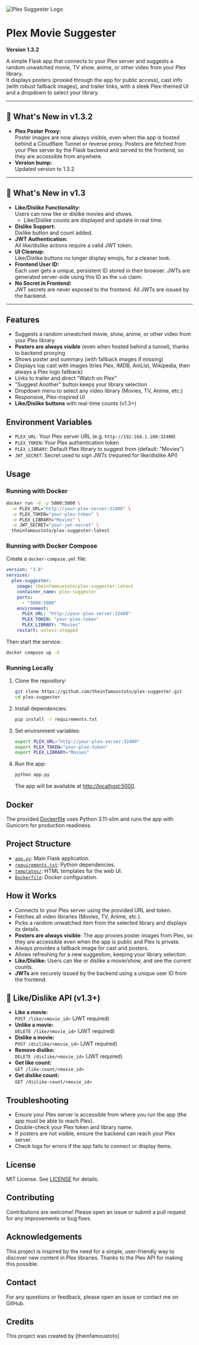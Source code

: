 ![Plex Suggester Logo](assets/logo.png)

# Plex Movie Suggester 

**Version 1.3.2**

A simple Flask app that connects to your Plex server and suggests a random unwatched movie, TV show, anime, or other video from your Plex library.  
It displays posters (proxied through the app for public access), cast info (with robust fallback images), and trailer links, with a sleek Plex-themed UI and a dropdown to select your library.

---

## 🚀 What's New in v1.3.2

- **Plex Poster Proxy:**  
  Poster images are now always visible, even when the app is hosted behind a Cloudflare Tunnel or reverse proxy. Posters are fetched from your Plex server by the Flask backend and served to the frontend, so they are accessible from anywhere.
- **Version bump:**  
  Updated version to 1.3.2

---

## 🚀 What's New in v1.3

- **Like/Dislike Functionality:**  
  Users can now like or dislike movies and shows.  
  - Like/Dislike counts are displayed and update in real time.
- **Dislike Support:**  
  Dislike button and count added.
- **JWT Authentication:**  
  All like/dislike actions require a valid JWT token.
- **UI Cleanup:**  
  Like/Dislike buttons no longer display emojis, for a cleaner look.
- **Frontend User ID:**  
  Each user gets a unique, persistent ID stored in their browser. JWTs are generated server-side using this ID as the `sub` claim.
- **No Secret in Frontend:**  
  JWT secrets are never exposed to the frontend. All JWTs are issued by the backend.

---

## Features

- Suggests a random unwatched movie, show, anime, or other video from your Plex library
- **Posters are always visible** (even when hosted behind a tunnel), thanks to backend proxying
- Shows poster and summary (with fallback images if missing)
- Displays top cast with images (tries Plex, IMDB, AniList, Wikipedia, then always a Plex logo fallback)
- Links to trailer and direct "Watch on Plex"
- "Suggest Another" button keeps your library selection
- Dropdown menu to select any video library (Movies, TV, Anime, etc.)
- Responsive, Plex-inspired UI
- **Like/Dislike buttons** with real-time counts (v1.3+)

## Environment Variables

- `PLEX_URL`: Your Plex server URL (e.g. `http://192.168.1.100:32400`)
- `PLEX_TOKEN`: Your Plex authentication token
- `PLEX_LIBRARY`: Default Plex library to suggest from (default: "Movies")
- `JWT_SECRET`: Secret used to sign JWTs (required for like/dislike API)

## Usage

### Running with Docker

```bash
docker run -d -p 5000:5000 \
  -e PLEX_URL="http://your-plex-server:32400" \
  -e PLEX_TOKEN="your-plex-token" \
  -e PLEX_LIBRARY="Movies" \
  -e JWT_SECRET="your-jwt-secret" \
  theinfamoustoto/plex-suggester:latest
```

### Running with Docker Compose

Create a `docker-compose.yml` file:

```yaml
version: "3.8"
services:
  plex-suggester:
    image: theinfamoustoto/plex-suggester:latest
    container_name: plex-suggester
    ports:
      - "5000:5000"
    environment:
      PLEX_URL: "http://your-plex-server:32400"
      PLEX_TOKEN: "your-plex-token"
      PLEX_LIBRARY: "Movies"
    restart: unless-stopped
```

Then start the service:

```bash
docker compose up -d
```

### Running Locally

1. Clone the repository:
    ```bash
    git clone https://github.com/theinfamoustoto/plex-suggester.git
    cd plex-suggester
    ```

2. Install dependencies:
    ```bash
    pip install -r requirements.txt
    ```

3. Set environment variables:
    ```bash
    export PLEX_URL="http://your-plex-server:32400"
    export PLEX_TOKEN="your-plex-token"
    export PLEX_LIBRARY="Movies"
    ```

4. Run the app:
    ```bash
    python app.py
    ```
    The app will be available at [http://localhost:5000](http://localhost:5000).

## Docker

The provided [Dockerfile](Dockerfile) uses Python 3.11-slim and runs the app with Gunicorn for production readiness.

## Project Structure

- [`app.py`](app.py): Main Flask application.
- [`requirements.txt`](requirements.txt): Python dependencies.
- [`templates/`](templates/): HTML templates for the web UI.
- [`Dockerfile`](Dockerfile): Docker configuration.

## How it Works

- Connects to your Plex server using the provided URL and token.
- Fetches all video libraries (Movies, TV, Anime, etc.).
- Picks a random unwatched item from the selected library and displays its details.
- **Posters are always visible**: The app proxies poster images from Plex, so they are accessible even when the app is public and Plex is private.
- Always provides a fallback image for cast and posters.
- Allows refreshing for a new suggestion, keeping your library selection.
- **Like/Dislike:** Users can like or dislike a movie/show, and see the current counts.
- **JWTs** are securely issued by the backend using a unique user ID from the frontend.

## 🔑 Like/Dislike API (v1.3+)

- **Like a movie:**  
  `POST /like/<movie_id>` (JWT required)
- **Unlike a movie:**  
  `DELETE /like/<movie_id>` (JWT required)
- **Dislike a movie:**  
  `POST /dislike/<movie_id>` (JWT required)
- **Remove dislike:**  
  `DELETE /dislike/<movie_id>` (JWT required)
- **Get like count:**  
  `GET /like-count/<movie_id>`
- **Get dislike count:**  
  `GET /dislike-count/<movie_id>`

## Troubleshooting

- Ensure your Plex server is accessible from where you run the app (the app must be able to reach Plex).
- Double-check your Plex token and library name.
- If posters are not visible, ensure the backend can reach your Plex server.
- Check logs for errors if the app fails to connect or display items.

## License

MIT License. See [LICENSE](LICENSE) for details.

## Contributing

Contributions are welcome! Please open an issue or submit a pull request for any improvements or bug fixes.

## Acknowledgements

This project is inspired by the need for a simple, user-friendly way to discover new content in Plex libraries. Thanks to the Plex API for making this possible.

## Contact

For any questions or feedback, please open an issue or contact me on GitHub.

## Credits

This project was created by [theinfamoustoto]
